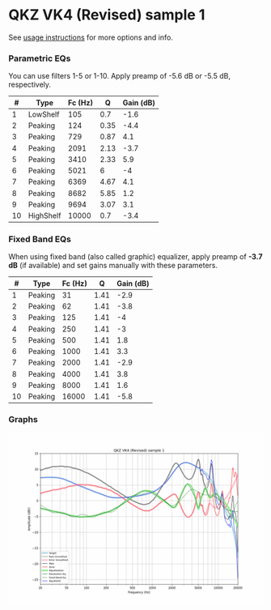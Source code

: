 # QKZ VK4 (Revised) sample 1
See [usage instructions](https://github.com/jaakkopasanen/AutoEq#usage) for more options and info.

### Parametric EQs
You can use filters 1-5 or 1-10. Apply preamp of -5.6 dB or -5.5 dB, respectively.

|   # | Type      |   Fc (Hz) |    Q |   Gain (dB) |
|-----|-----------|-----------|------|-------------|
|   1 | LowShelf  |       105 | 0.7  |        -1.6 |
|   2 | Peaking   |       124 | 0.35 |        -4.4 |
|   3 | Peaking   |       729 | 0.87 |         4.1 |
|   4 | Peaking   |      2091 | 2.13 |        -3.7 |
|   5 | Peaking   |      3410 | 2.33 |         5.9 |
|   6 | Peaking   |      5021 | 6    |        -4   |
|   7 | Peaking   |      6369 | 4.67 |         4.1 |
|   8 | Peaking   |      8682 | 5.85 |         1.2 |
|   9 | Peaking   |      9694 | 3.07 |         3.1 |
|  10 | HighShelf |     10000 | 0.7  |        -3.4 |

### Fixed Band EQs
When using fixed band (also called graphic) equalizer, apply preamp of **-3.7 dB** (if available) and set gains manually with these parameters.

|   # | Type    |   Fc (Hz) |    Q |   Gain (dB) |
|-----|---------|-----------|------|-------------|
|   1 | Peaking |        31 | 1.41 |        -2.9 |
|   2 | Peaking |        62 | 1.41 |        -3.8 |
|   3 | Peaking |       125 | 1.41 |        -4   |
|   4 | Peaking |       250 | 1.41 |        -3   |
|   5 | Peaking |       500 | 1.41 |         1.8 |
|   6 | Peaking |      1000 | 1.41 |         3.3 |
|   7 | Peaking |      2000 | 1.41 |        -2.9 |
|   8 | Peaking |      4000 | 1.41 |         3.8 |
|   9 | Peaking |      8000 | 1.41 |         1.6 |
|  10 | Peaking |     16000 | 1.41 |        -5.8 |

### Graphs
![](./QKZ%20VK4%20(Revised)%20sample%201.png)
